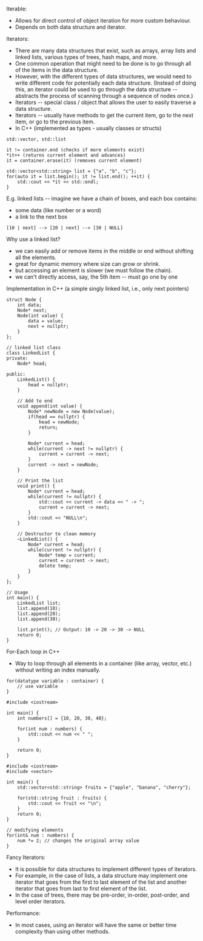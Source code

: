 Iterable:
- Allows for direct control of object iteration for more custom behaviour.
- Depends on both data structure and iterator.

Iterators:
- There are many data structures that exist, such as arrays, array lists and linked lists, various types of trees, hash maps, and more. 
- One common operation that might need to be done is to go through all of the items in the data structure. 
- However, with the different types of data structures, we would need to write different code for potentially each data structure. (Instead of doing this, an iterator could be used to go through the data structure -- abstracts the process of scanning through a sequence of nodes once.)
- Iterators -- special class / object that allows the user to easily traverse a data structure. 
- Iterators -- usually have methods to get the current item, go to the next item, or go to the previous item. 
- In C++  (implemented as types - usually classes or structs)
```
std::vector, std::list

it != container.end (checks if more elements exist)
*it++ (returns current element and advances)
it = container.erase(it) (removes current element)
```

```
std::vector<std::string> list = {"a", "b", "c"};
for(auto it = list.begin(); it != list.end(); ++it) {
	std::cout << *it << std::endl;
}
```

E.g. linked lists -- imagine we have a chain of boxes, and each box contains:
- some data (like number or a word)
- a link to the next box

```
[10 | next] --> [20 | next] --> [30 | NULL]
```

Why use a linked list?
- we can easily add or remove items in the middle or end without shifting all the elements.
- great for dynamic memory where size can grow or shrink. 
- but accessing an element is slower (we must follow the chain).
- we can't directly access, say, the 5th item -- must go one by one

Implementation in C++ (a simple singly linked list, i.e., only next pointers)
```
struct Node {
	int data;
	Node* next;
	Node(int value) {
		data = value;
		next = nullptr;
	}
};

// linked list class
class LinkedList {
private:
	Node* head;

public:
	LinkedList() {
		head = nullptr;
	}

	// Add to end
	void append(int value) {
		Node* newNode = new Node(value);
		if(head == nullptr) {
			head = newNode;
			return;
		}

		Node* current = head;
		while(current -> next != nullptr) {
			current = current -> next;
		}
		current -> next = newNode;
	}

	// Print the list
	void print() {
		Node* current = head;
		while(current != nullptr) {
			std::cout << current -> data << " -> ";
			current = current -> next;
		}
		std::cout << "NULL\n";
	}

	// Destructor to clean memory
	~LinkedList() {
		Node* current = head;
		while(current != nullptr) {
			Node* temp = current;
			current = current -> next;
			delete temp;
		}
	}
};

// Usage
int main() {
	LinkedList list;
	list.append(10);
	list.append(20);
	list.append(30);

	list.print(); // Output: 10 -> 20 -> 30 -> NULL
	return 0;
}
```

For-Each loop in C++
- Way to loop through all elements in a container (like array, vector, etc.) without writing an index manually. 

```
for(datatype variable : container) {
	// use variable
}
```

```
#include <iostream>

int main() {
	int numbers[] = {10, 20, 30, 40};

	for(int num : numbers) {
		std::cout << num << " ";
	}
	
	return 0;
}
```

```
#include <iostream>
#include <vector>

int main() {
	std::vector<std::string> fruits = {"apple", "banana", "cherry"};

	for(std::string fruit : fruits) {
		std::cout << fruit << "\n";
	}
	return 0;
}
```

```
// modifying elements
for(int& num : numbers) {
	num *= 2; // changes the original array value
}
```

Fancy Iterators:
- It is possible for data structures to implement different types of iterators.
- For example, in the case of lists, a data structure may implement one iterator that goes from the first to last element of the list and another iterator that goes from last to first element of the list. 
- In the case of trees, there may be pre-order, in-order, post-order, and level order iterators. 

Performance:
- In most cases, using an iterator will have the same or better time complexity than using other methods.